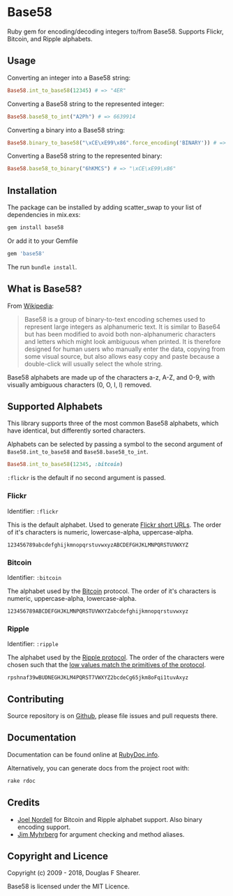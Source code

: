 # Base58

Ruby gem for encoding/decoding integers to/from Base58. Supports Flickr, Bitcoin, and Ripple alphabets.


## Usage

Converting an integer into a Base58 string:

```ruby
Base58.int_to_base58(12345) # => "4ER"
```

Converting a Base58 string to the represented integer:

```ruby
Base58.base58_to_int("A2Ph") # => 6639914
```

Converting a binary into a Base58 string:

```ruby
Base58.binary_to_base58("\xCE\xE99\x86".force_encoding('BINARY')) # => "6hKMCS"
```

Converting a Base58 string to the represented binary:

```ruby
Base58.base58_to_binary("6hKMCS") # => "\xCE\xE99\x86"
```


## Installation

The package can be installed by adding scatter_swap to your list of dependencies in mix.exs:

```bash
gem install base58
```

Or add it to your Gemfile

```ruby
gem 'base58'
```

The run `bundle install`.


## What is Base58?

From [Wikipedia](https://en.wikipedia.org/wiki/Base58):

> Base58 is a group of binary-to-text encoding schemes used to represent large integers as alphanumeric text. It is similar to Base64 but has been modified to avoid both non-alphanumeric characters and letters which might look ambiguous when printed. It is therefore designed for human users who manually enter the data, copying from some visual source, but also allows easy copy and paste because a double-click will usually select the whole string.

Base58 alphabets are made up of the characters a-z, A-Z, and 0-9, with visually ambiguous characters (0, O, I, l) removed.


## Supported Alphabets

This library supports three of the most common Base58 alphabets, which have identical, but differently sorted characters.

Alphabets can be selected by passing a symbol to the second argument of `Base58.int_to_base58` and `Base58.base58_to_int`.

```ruby
Base58.int_to_base58(12345, :bitcoin)
```

`:flickr` is the default if no second argument is passed.


### Flickr

Identifier: `:flickr`

This is the default alphabet. Used to generate [Flickr short URLs](https://www.flickr.com/groups/api/discuss/72157616713786392/). The order of it's characters is numeric, lowercase-alpha, uppercase-alpha.

    123456789abcdefghijkmnopqrstuvwxyzABCDEFGHJKLMNPQRSTUVWXYZ


### Bitcoin

Identifier: `:bitcoin`

The alphabet used by the [Bitcoin](https://en.wikipedia.org/wiki/Bitcoin) protocol. The order of it's characters is numeric, uppercase-alpha, lowercase-alpha.

    123456789ABCDEFGHJKLMNPQRSTUVWXYZabcdefghijkmnopqrstuvwxyz


### Ripple

Identifier: `:ripple`

The alphabet used by the [Ripple protocol](https://en.wikipedia.org/wiki/Ripple_(payment_protocol)). The order of the characters were chosen such that the [low values match the primitives of the protocol](http://bitcoin.stackexchange.com/questions/14124/why-is-ripples-base58-alphabet-so-weird).

    rpshnaf39wBUDNEGHJKLM4PQRST7VWXYZ2bcdeCg65jkm8oFqi1tuvAxyz


## Contributing

Source repository is on [Github](https://github.com/dougal/base58), please file issues and pull requests there.


## Documentation

Documentation can be found online at [RubyDoc.info](http://www.rubydoc.info/github/dougal/base58).

Alternatively, you can generate docs from the project root with:

```bash
rake rdoc
```


## Credits

  * [Joel Nordell](https://github.com/joelnordell) for Bitcoin and Ripple alphabet support. Also binary encoding support.
  * [Jim Myhrberg](https://github.com/jimeh) for argument checking and method aliases.


## Copyright and Licence

Copyright (c) 2009 - 2018, Douglas F Shearer.

Base58 is licensed under the MIT Licence.

